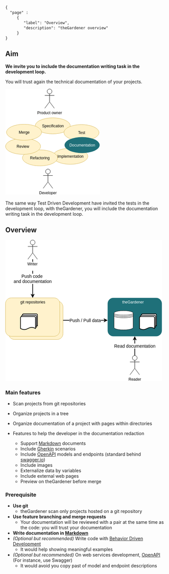 ```thegardener
{
  "page" :
     {
        "label": "Overview",
        "description": "theGardener overview"
     }
}
```

## Aim

**We invite you to include the documentation writing task in the development loop.** 

You will trust again the technical documentation of your projects. 

![](global/assets/images/development_workflow.png)

The same way Test Driven Development have invited the tests in the development loop, with theGardener, you will include the documentation writing task in the development loop.

## Overview

![Architecture](global/assets/images/theGardener_project_roles_reader_writer.png)

### Main features

- Scan projects from git repositories
- Organize projects in a tree
- Organize documentation of a project with pages within directories
- Features to help the developer in the documentation redaction

   - Support [Markdown](https://www.markdownguide.org/basic-syntax/) documents
   - Include [Gherkin](https://cucumber.io/docs/gherkin/reference/) scenarios
   - Include [OpenAPI](https://swagger.io/resources/open-api/) models and endpoints (standard behind [swagger.io](https://swagger.io))
   - Include images
   - Externalize data by variables
   - Include external web pages
   - Preview on theGardener before merge 
     
### Prerequisite

 - **Use git** 
   - theGardener scan only projects hosted on a git repository
 - **Use feature branching and merge requests**
   - Your documentation will be reviewed with a pair at the same time as the code: you will trust your documentation
 - **Write documentation in [Markdown](https://www.markdownguide.org/basic-syntax/)**    
 - _(Optional but recommended)_ Write code with [Behavior Driven Development](https://cucumber.io/docs/bdd/)
   - It would help showing meaningful examples
 - _(Optional but recommended)_ On web services development, [OpenAPI](https://swagger.io/docs/specification/about/) (For instance, use Swagger) 
   - It would avoid you copy past of model and endpoint descriptions
